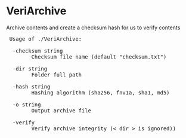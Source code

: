 # VeriArchive
 Archive contents and create a checksum hash for us to verify contents

<pre> Usage of ./VeriArchive:

  -checksum string
        Checksum file name (default "checksum.txt")

  -dir string
        Folder full path

  -hash string
        Hashing algorithm (sha256, fnv1a, sha1, md5)

  -o string
        Output archive file

  -verify
        Verify archive integrity (< dir > is ignored))
</pre>